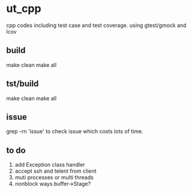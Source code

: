 # ut_cpp
cpp codes including test case and test coverage.
using gtest/gmock and lcov

build
------------
make clean
make all

tst/build
------------
make clean
make all

issue
-----------
grep -rn 'issue' to check issue which costs lots of time.


to do
-----------
1. add Exception class handler
2. accept ssh and telent from client
3. muti processes or multi threads
4. nonblock ways
buffer->Stage?
